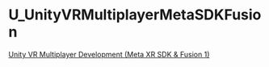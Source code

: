 # U_UnityVRMultiplayerMetaSDKFusion
[Unity VR Multiplayer Development (Meta XR SDK &amp; Fusion 1)](https://www.udemy.com/share/109Fii3@oGaaHXVkvR5MEj8Cpkeoe7NFNj-GhXV5xHgs5EvON8z8rKRRZZK0M4G86PulNJqECQ==/)
